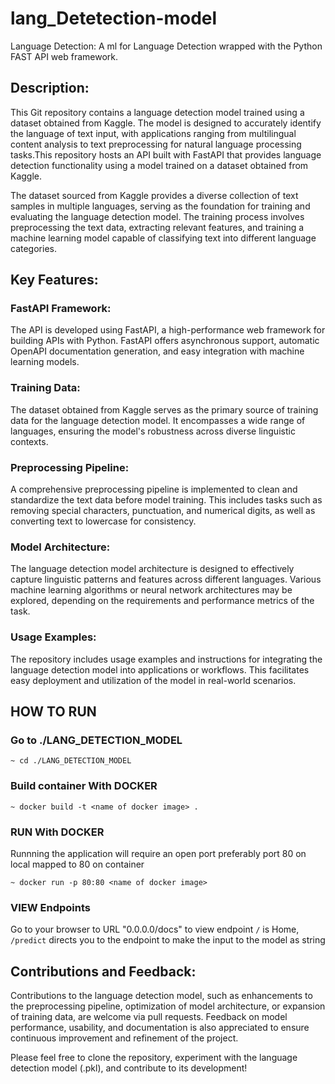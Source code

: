 # lang_Detetection-model
Language Detection: A ml for Language Detection wrapped with the Python FAST API web framework.

## Description:
This Git repository contains a language detection model trained using a dataset obtained from Kaggle. The model is designed to accurately identify the language of text input, with applications ranging from multilingual content analysis to text preprocessing for natural language processing tasks.This repository hosts an API built with FastAPI that provides language detection functionality using a model trained on a dataset obtained from Kaggle. 

The dataset sourced from Kaggle provides a diverse collection of text samples in multiple languages, serving as the foundation for training and evaluating the language detection model. The training process involves preprocessing the text data, extracting relevant features, and training a machine learning model capable of classifying text into different language categories.

## Key Features:

   ### FastAPI Framework: 
   The API is developed using FastAPI, a high-performance web framework for building APIs with Python. FastAPI offers asynchronous support, automatic OpenAPI documentation generation, and easy integration with machine learning models.

   ### Training Data: 
   The dataset obtained from Kaggle serves as the primary source of training data for the language detection model. It encompasses a wide range of languages, ensuring the model's robustness across diverse linguistic contexts.

   ### Preprocessing Pipeline: 
   A comprehensive preprocessing pipeline is implemented to clean and standardize the text data before model training. This includes tasks such as removing special characters, punctuation, and numerical digits, as well as converting text to lowercase for consistency.

   ### Model Architecture: 
   The language detection model architecture is designed to effectively capture linguistic patterns and features across different languages. Various machine learning algorithms or neural network architectures may be explored, depending on the requirements and performance metrics of the task.

   ### Usage Examples: 
   The repository includes usage examples and instructions for integrating the language detection model into applications or workflows. This facilitates easy deployment and utilization of the model in real-world scenarios.


## HOW TO RUN

### Go to ./LANG_DETECTION_MODEL
```shell
~ cd ./LANG_DETECTION_MODEL
```

### Build container With DOCKER
```shell
~ docker build -t <name of docker image> .
```

### RUN With DOCKER
Runnning the application will require an open port preferably port 80 on local mapped to 80 on container
```shell
~ docker run -p 80:80 <name of docker image>
```
### VIEW Endpoints
Go to your browser to URL "0.0.0.0/docs" to view endpoint
`/` is Home, `/predict` directs you to the endpoint to make the input to the model as string



## Contributions and Feedback:
Contributions to the language detection model, such as enhancements to the preprocessing pipeline, optimization of model architecture, or expansion of training data, are welcome via pull requests. Feedback on model performance, usability, and documentation is also appreciated to ensure continuous improvement and refinement of the project.


Please feel free to clone the repository, experiment with the language detection model (.pkl), and contribute to its development!
